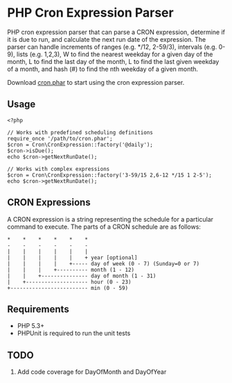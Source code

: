 PHP Cron Expression Parser
==========================

PHP cron expression parser that can parse a CRON expression, determine if it is
due to run, and calculate the next run date of the expression.  The parser can
handle increments of ranges (e.g. */12, 2-59/3), intervals (e.g. 0-9), lists
(e.g. 1,2,3), W to find the nearest weekday for a given day of the month, L to
find the last day of the month, L to find the last given weekday of a month, and
hash (#) to find the nth weekday of a given month.

Download [cron.phar](https://raw.github.com/mtdowling/cron-expression/master/build/cron.phar "cron.phar")  to start using the cron expression parser.

Usage
-----

    <?php

    // Works with predefined scheduling definitions
    require_once '/path/to/cron.phar';
    $cron = Cron\CronExpression::factory('@daily');
    $cron->isDue();
    echo $cron->getNextRunDate();

    // Works with complex expressions
    $cron = Cron\CronExpression::factory('3-59/15 2,6-12 */15 1 2-5');
    echo $cron->getNextRunDate();

CRON Expressions
----------------

A CRON expression is a string representing the schedule for a particular command to execute.  The parts of a CRON schedule are as follows:

    *    *    *    *    *    *
    -    -    -    -    -    -
    |    |    |    |    |    |
    |    |    |    |    |    + year [optional]
    |    |    |    |    +----- day of week (0 - 7) (Sunday=0 or 7)
    |    |    |    +---------- month (1 - 12)
    |    |    +--------------- day of month (1 - 31)
    |    +-------------------- hour (0 - 23)
    +------------------------- min (0 - 59)

Requirements
------------

- PHP 5.3+
- PHPUnit is required to run the unit tests

TODO
----

1. Add code coverage for DayOfMonth and DayOfYear